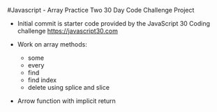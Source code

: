 #Javascript - Array Practice Two
30 Day Code Challenge Project
- Initial commit is starter code provided by the JavaScript 30 Coding challenge https://javascript30.com
- Work on array methods:
  - some
  - every
  - find
  - find index
  - delete using splice and slice

- Arrow function with implicit return
